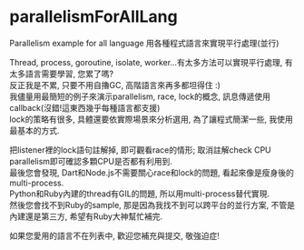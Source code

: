 # parallelismForAllLang
Parallelism example for all language 用各種程式語言來實現平行處理(並行)

Thread, process, goroutine, isolate, worker...有太多方法可以實現平行處理, 有太多語言需要學習, 您累了嗎?<br/>
反正我是不累, 只要不用自擼GC, 高階語言來再多都坦得住 :)<br/>
我儘量用最簡短的例子來演示parallelism, race, lock的概念, 訊息傳遞使用callback(沒錯!這東西幾乎每種語言都支援)<br/>
lock的策略有很多, 具體還要依實際場景來分析選用, 為了讓程式簡潔一些, 我使用最基本的方式.

把listener裡的lock語句註解掉, 即可觀看race的情形; 取消註解check CPU parallelism即可確認多顆CPU是否都有利用到.<br/>
最後您會發現, Dart和Node.js不需要關心race和lock的問題, 看起來像是瘦身後的multi-process.<br/>
Python和Ruby內建的thread有GIL的問題, 所以用multi-process替代實現.<br/>
然後您會找不到Ruby的sample, 那是因為我找不到可以跨平台的並行方案, 不管是內建還是第三方, 希望有Ruby大神幫忙補完.

如果您愛用的語言不在列表中, 歡迎您補充與提交, 敬強迫症!

